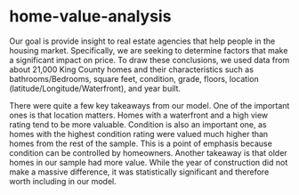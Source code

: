 # home-value-analysis
Our goal is provide insight to real estate agencies that help people in the housing market. Specifically, we are seeking to determine factors that make a significant impact on price. To draw these conclusions, we used data from about 21,000 King County homes and their characteristics such as bathrooms/Bedrooms, square feet, condition, grade, floors, location (latitude/Longitude/Waterfront), and year built.

There were quite a few key takeaways from our model. One of the important ones is that location matters. Homes with a waterfront and a high view rating tend to be more valuable. Condition is also an important one, as homes with the highest condition rating were valued much higher than homes from the rest of the sample. This is a point of emphasis because condition can be controlled by homeowners. Another takeaway is that older homes in our sample had more value. While the year of construction did not make a massive difference, it was statistically significant and therefore worth including in our model.

